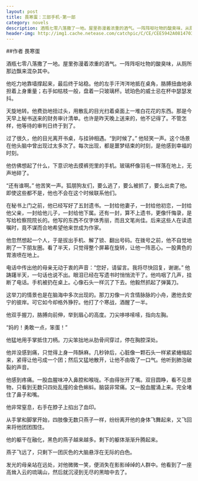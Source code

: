 ```yaml
---
layout: post
title: 畏寒蛋：三部手机·第一部
category: novels 
description: 酒瓶七零八落撒了一地。屋里弥漫着浓重的酒气。一阵阵呕吐物的酸臭味，从厕所那边飘来混杂其中。
header-img: http://img1.cache.netease.com/catchpic/C/CE/CEE5942A08147037E484EA84B90DBDD2.jpg
---
```


##作者 畏寒蛋

酒瓶七零八落撒了一地。屋里弥漫着浓重的酒气。一阵阵呕吐物的酸臭味，从厕所那边飘来混杂其中。

他吃力地靠墙撑起来，最后终于站稳。他的左手汗涔涔地抵在桌角，胳膊扭曲地承担着上身重量；右手如枯枝一般，盘着一只玻璃杯。琥珀色的威士忌在杯中瑟瑟发抖。

天旋地转。他费劲地扭过头，用散乱的目光扫着桌面上一堆白花花的东西。那是今天早上秘书送来的财务审计清单。也许是昨天晚上送来的，他不记得了。不管怎样，他等待的审判日终于到了。

过了很久，他的目光离开书桌，与挂钟相遇。“到时候了。” 他轻笑一声。这个场景在他头脑中曾出现过太多次了。每次出现，都是噩梦结束的时刻，是他感到幸福的时刻。

他仿佛想起了什么，下意识地去摸裤兜里的手机。玻璃杯像羽毛一样落在地上，无声地碎了。

“还有谁啊。” 他苦笑一声。狐朋狗友们，要么逃了，要么被抓了，要么出卖了他。即使这些都不是，他也不会在这个时候联系他们。

在秘书上门之前，他已经写好了五封遗书。一封给他妻子，一封给他初恋，一封给他父亲，一封给他儿子，一封给他下属。还有一封，算不上遗书，更像忏悔录，是写给检察院院长的。他写的东西不仅字体秀丽，而且文笔尚佳。后来这些人在读遗嘱时，竟不谋而合地希望他来世成为作家。

他忽然想起一个人，于是拔出手机、解了锁、翻出号码。在拨号之前，他不自觉地刷了一下朋友圈。看了半天，只觉得整个屏幕在旋转，让他一阵恶心。一股黄色的胃液喷在地上。

电话中传出他的母亲无动于衷的声音：“您好，请留言。我将尽快回复，谢谢。” 他踌躇半天，一句话也说不出。眼泪已经在写遗书时悄悄流干了。他呜咽了几声，挂断了电话。手机被扔在桌上。心像石头一样沉了下去。他毅然抓起了弹簧刀。

这举刀的情景也是在脑海中多次出现的。那刀刃像一片含情脉脉的小舟，邀他去安宁的彼岸。可它如今却格外狰狞。他打了个寒战，酒醒了一半。

他双手握刀，胳膊向前伸，举到眉心的高度。刀尖哆哆嗦嗦，指向左胸。

“妈的！勇敢一点，笨蛋！”

他猛地用手掌抵住刀柄。刀尖笨拙地从肋骨间穿过，停在胸腔深处。

他并没感到痛，只觉得上身一阵酥麻。几秒钟后，心脏像一颗石头一样紧紧蜷缩起来，紧得让他弓成一个团；然后又猛地散开，让他不由吸了一口气。他听到肺泡破裂的声音。

他感到疼痛。一股血腥味冲入鼻腔和喉咙。不由得张开了嘴。双目圆睁，看不见景物，只看到无数只四处乱撞的金色蝌蚪。脑袋非常痛。又一股血腥涌上来。完全堵住了鼻子和嘴。

他非常窒息，右手在脖子上掐出了血印。

从手掌和脚掌开始，四肢像无数只燕子一样，纷纷离开他的身体飞舞起来，又飞回来将他团团围住。

他的躯干在融化，黑色的燕子越来越多。剩下的躯体渐渐升腾起来。

燕子飞远了，只剩下一团灰色的大脑悬浮在无际的白色。

发光的母亲站在远处，对他微微一笑，便消失在影影绰绰的人群中。他看到了一座高耸入云的琉璃山，然后就沉浸到无尽的黑暗中去了。



